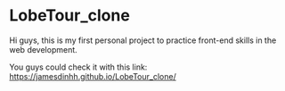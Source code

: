 # LobeTour_clone

Hi guys, this is my first personal project to practice front-end skills in the web development.

You guys could check it with this link: 
https://jamesdinhh.github.io/LobeTour_clone/
